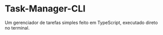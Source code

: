 # Task-Manager-CLI
Um gerenciador de tarefas simples feito em TypeScript, executado direto no terminal.

